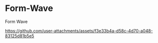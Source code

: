 # Form-Wave
Form Wave

https://github.com/user-attachments/assets/f3e33b4a-d58c-4d70-a048-83125d81b5e5

